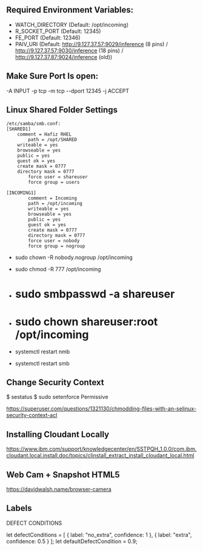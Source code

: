 Required Environment Variables:
-------------------------------
- WATCH_DIRECTORY (Default: /opt/incoming)
- R_SOCKET_PORT   (Default: 12345)
- FE_PORT         (Default: 12346)
- PAIV_URI        (Default: http://9.127.37.57:9029/inference (8 pins) / 
                            http://9.127.37.57:9030/inference (18 pins) / 
                            http://9.127.37.87:9024/inference (old))

Make Sure Port Is open:
-----------------------
-A INPUT -p tcp -m tcp --dport 12345 -j ACCEPT 

Linux Shared Folder Settings
----------------------------
```
/etc/samba/smb.conf:
[SHARED1]
	comment = Hafiz RHEL
        path = /opt/SHARED
	writeable = yes
	browseable = yes
	public = yes
	guest ok = yes
	create mask = 0777
	directory mask = 0777
        force user = shareuser
        force group = users

[INCOMING1]
        comment = Incoming
        path = /opt/incoming
        writeable = yes
        browseable = yes
        public = yes
        guest ok = yes
        create mask = 0777
        directory mask = 0777
        force user = nobody
        force group = nogroup
```
- sudo chown -R nobody.nogroup /opt/incoming
- sudo chmod -R 777 /opt/incoming

- # sudo smbpasswd -a shareuser
- # sudo chown shareuser:root /opt/incoming

- systemctl restart nmb
- systemctl restart smb

Change Security Context
-----------------------
$ sestatus
$ sudo setenforce Permissive

https://superuser.com/questions/1321130/chmodding-files-with-an-selinux-security-context-acl

Installing Cloudant Locally
---------------------------
https://www.ibm.com/support/knowledgecenter/en/SSTPQH_1.0.0/com.ibm.cloudant.local.install.doc/topics/clinstall_extract_install_cloudant_local.html

Web Cam + Snapshot HTML5
------------------------
https://davidwalsh.name/browser-camera


Labels
------
DEFECT CONDITIONS

let defectConditions = [
    {
        label: "no_extra",
        confidence: 1
    },
    {
        label: "extra",
        confidence: 0.5
    }
];
let defaultDefectCondition = 0.9;
